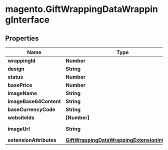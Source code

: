 # magento.GiftWrappingDataWrappingInterface

## Properties
Name | Type | Description | Notes
------------ | ------------- | ------------- | -------------
**wrappingId** | **Number** |  | [optional] 
**design** | **String** |  | 
**status** | **Number** |  | 
**basePrice** | **Number** |  | 
**imageName** | **String** |  | [optional] 
**imageBase64Content** | **String** |  | [optional] 
**baseCurrencyCode** | **String** |  | [optional] 
**websiteIds** | **[Number]** |  | [optional] 
**imageUrl** | **String** | Wrapping image URL. | [optional] 
**extensionAttributes** | [**GiftWrappingDataWrappingExtensionInterface**](GiftWrappingDataWrappingExtensionInterface.md) |  | [optional] 


